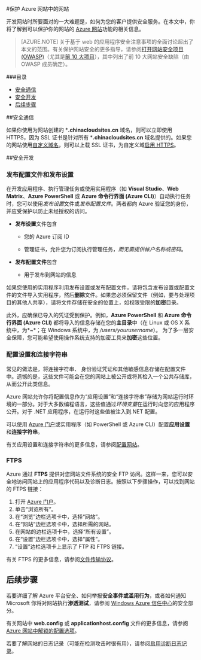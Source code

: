<properties
	pageTitle="保护 Azure 网站中的网站"
	description="了解如何保护 Azure 网站安全。"
	services="app-service\web"
	documentationCenter=""
	authors="cephalin"
	manager="wpickett"
	editor=""/>

<tags
	ms.service="app-service-web"
	ms.date="09/16/2015"
	wacn.date="11/02/2015"/>


#保护 Azure 网站中的网站

开发网站时所要面对的一大难题是，如何为您的客户提供安全服务。在本文中，你将了解到可以保护你的网站的 [Azure 网站](/documentation/services/web-sites/)功能的相关信息。

> [AZURE.NOTE] 关于基于 web 的应用程序安全注意事项的全面讨论超出了本文的范围。有关保护网站安全的更多指导，请参阅[打开网站安全项目 (OWASP)](https://www.owasp.org/index.php/Main_Page)（尤其是[前 10 大项目](https://www.owasp.org/index.php/Category:OWASP_Top_Ten_Project)），其中列出了前 10 大网站安全缺陷（由 OWASP 成员确定）。

###目录

* [安全通信](#https)
* [安全开发](#develop)
* [后续步骤](#next)
 
##<a name="https"></a>安全通信

如果你使用为网站创建的 ***.chinacloudsites.cn** 域名，则可以立即使用 HTTPS，因为 SSL 证书是针对所有 ***.chinacloudsites.cn** 域名提供的。如果您的网站使用[自定义域名](/documentation/articles/web-sites-custom-domain-name)，则可以上载 SSL 证书，为自定义域[启用 HTTPS](/documentation/articles/web-sites-configure-ssl-certificate)。

##<a name="develop"></a>安全开发

### 发布配置文件和发布设置

在开发应用程序、执行管理任务或使用实用程序（如 **Visual Studio**、**Web Matrix**、**Azure PowerShell** 或 **Azure 命令行界面 (Azure CLI)**）自动执行任务时，您可以使用*发布设置*文件或*发布配置文件*。两者都向 Azure 验证您的身份，并应受保护以防止未经授权的访问。

* **发布设置**文件包含

	* 您的 Azure 订阅 ID

	* 管理证书，允许您为订阅执行管理任务，*而无需提供帐户名称或密码*。

* **发布配置文件**包含

	* 用于发布到网站的信息

如果您使用的实用程序利用发布设置或发布配置文件，请将包含发布设置或配置文件的文件导入实用程序，然后**删除**文件。如果您必须保留文件（例如，要与处理项目的其他人共享），请将文件存储在安全的位置上，如权限受限的**加密**目录。

此外，应确保已导入的凭证受到保护。例如，**Azure PowerShell** 和 **Azure 命令行界面 (Azure CLI)** 都将导入的信息存储在您的**主目录**中（在 Linux 或 OS X 系统中，为*~*；在 Windows 系统中，为 */users/yourusername*）。 为了多一层安全保障，您可能希望使用操作系统支持的加密工具来**加密**这些位置。

### 配置设置和连接字符串
常见的做法是，将连接字符串、 身份验证凭证和其他敏感信息存储在配置文件中。遗憾的是，这些文件可能会在您的网站上被公开或将其检入一个公共存储库，从而公开此类信息。

Azure 网站允许你将配置信息作为“应用设置”和“连接字符串”存储为网站运行时环境的一部分。对于大多数编程语言，这些值通过*环境变量*在运行时向您的应用程序公开。对于 .NET 应用程序，在运行时这些值被注入到.NET 配置。

可以使用 [Azure 门户](https://manage.windowsazure.cn)或实用程序（如 PowerShell 或 Azure CLI）配置**应用设置**和**连接字符串**。

有关应用设置和连接字符串的更多信息，请参阅[配置网站](/documentation/articles/web-sites-configure)。

### FTPS

Azure 通过 **FTPS** 提供对您网站文件系统的安全 FTP 访问。这样一来，您可以安全地访问网站上的应用程序代码以及诊断日志。按照以下步骤操作，可以找到网站的 FTPS 链接：

1. 打开 [Azure 门户](https://manage.windowsazure.cn)。
2. 单击“浏览所有”。
3. 在“浏览”边栏选项卡中，选择“网站”。
4. 在“网站”边栏选项卡中，选择所需的网站。
5. 在网站的边栏选项卡中，选择“所有设置”。
6. 在“设置”边栏选项卡中，选择“属性”。
7. “设置”边栏选项卡上显示了 FTP 和 FTPS 链接。 

有关 FTPS 的更多信息，请参阅[文件传输协议](http://zh.wikipedia.org/wiki/File_Transfer_Protocol)。

## 后续步骤

若要详细了解 Azure 平台安全、如何举报**安全事件或滥用行为**，或者如何通知 Microsoft 你将对网站执行**渗透测试**，请参阅 [Windows Azure 信任中心](/support/trust-center/security/)的安全部分。

有关网站中 **web.config** 或 **applicationhost.config** 文件的更多信息，请参阅 [Azure 网站中解锁的配置选项](http://azure.microsoft.com/blog/2014/01/28/more-to-explore-configuration-options-unlocked-in-windows-azure-web-sites/)。

若要了解网站的日志记录（可能在检测攻击时很有用），请参阅[启用诊断日志记录](/documentation/articles/web-sites-enable-diagnostic-log)。
 

<!---HONumber=76-->